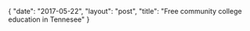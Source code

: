{
   "date": "2017-05-22",
   "layout": "post",
   "title": "Free community college education in Tennesee"
}

